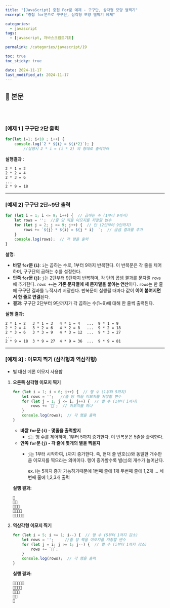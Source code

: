 ```yaml
---
title: "[JavaScript] 중첩 For문 예제 - 구구단, 삼각형 모양 별찍기"
excerpt: "중첩 for문으로 구구단, 삼각형 모양 별찍기 예제"

categories:
  - javascript
tags:
  - [javascript, 자바스크립트기초]

permalink: /categories/javascript/19

toc: true
toc_sticky: true

date: 2024-11-17
last_modified_at: 2024-11-17
---
```


## 🦥 본문

<br>
<br>


### **[예제 1 ]  구구단 2단 출력**

```javascript 
for(let i=1; i<10 ; i++) {
    console.log(`2 * ${i} = ${i*2}`); }  
	    //실행시 2 * i = (i * 2) 의 형태로 출력하라

```

**실행결과** :

```
2 * 1 = 2
2 * 2 = 4
2 * 3 = 6
...
2 * 9 = 18
```

---


### **[예제 2] 구구단 2단~9단 출력**

```javascript
for (let i = 1; i <= 9; i++) {  // 곱하는 수 (1부터 9까지)
    let rows = '';  //줄 당 찍을 이모지를 저장할 변수
    for (let j = 2; j <= 9; j++) {  // 단 (2단부터 9단까지)
        rows += `${j} * ${i} = ${j * i}  `;  // 곱셈 결과를 추가
    }
    console.log(rows);  // 각 행을 출력
}
```

**설명**:

- **바깥 `for`문 (`i`)**: `i`는 곱하는 수로, 1부터 9까지 반복한다. 이 반복문은 각 줄을 제어하며, 구구단의 곱하는 수를 설정한다.
- **안쪽 `for`문 (`j`)**: `j`는 2단부터 9단까지 반복하며, 각 단의 곱셈 결과를 문자열 `rows`에 추가한다. `rows +=`는 **기존 문자열에 새 문자열을 붙이는 연산**이다. `rows`는 한 줄에 구구단 결과를 누적시켜 저장한다.  반복문이 실행될 때마다 값이 **이어 붙여지면서 한 줄로 연결**된다.
- **결과**: 구구단 2단부터 9단까지가 각 곱하는 수(1~9)에 대해 한 줄씩 출력된다.

**실행 결과:**

```
2 * 1 = 2   3 * 1 = 3   4 * 1 = 4   ...  9 * 1 = 9
2 * 2 = 4   3 * 2 = 6   4 * 2 = 8   ...  9 * 2 = 18
2 * 3 = 6   3 * 3 = 9   4 * 3 = 12  ...  9 * 3 = 27
...
2 * 9 = 18  3 * 9 = 27  4 * 9 = 36  ...  9 * 9 = 81
```

---

### **[예제 3] : 이모지 찍기 (삼각형과 역삼각형)**

- 별 대신 메론 이모지 사용함
1. **오른쪽 삼각형 이모지 찍기**
    
    ```javascript
    for (let i = 1; i < 6; i++) {  // 행 수 (1부터 5까지)
        let rows = '';   //줄 당 찍을 이모지를 저장할 변수
        for (let j = 1; j <= i; j++) {  // 열 수 (1부터 i까지)
            rows += `🍈`;  // 이모지를 하나 
        }
        console.log(rows);  // 각 행을 출력
    }
    
    ```
    
    - **바깥 `for`문 (`i`) - 몇줄을 출력할지**
        - `i`는 행 수를 제어하며, 1부터 5까지 증가한다. 이 반복문은 5줄을 출력한다.
    - **안쪽 `for`문 (`j`) - 각 줄에 몇개의 별을 찍을지**
        - `j`는 1부터 시작하여,  `i`까지 증가한다. 
        즉, 현재 줄 번호(`i`)와 동일한 개수만큼 이모지를 찍으라는 의미이다. 행이 증가할수록 별(`🍈`)의 개수가 늘어난다.
            
             ex. i는 5까지 증가 가능하기때문에 1번째 줄에 1개 두번째 줄에 1,2개 …  세번째 줄에 1,2,3개 출력
            
    
    **실행 결과:**
    
    ```
    🍈
    🍈🍈
    🍈🍈🍈
    🍈🍈🍈🍈
    🍈🍈🍈🍈🍈
    ```
    
2. **역삼각형 이모지 찍기**
    
    ```javascript
    for (let i = 5; i >= 1; i--) {  // 행 수 (5부터 1까지 감소)
        let rows = '';     //줄 당 찍을 이모지를 저장할 변수
        for (let j = i; j >= 1; j--) {  // 열 수 (i부터 1까지 감소)
            rows += `🍈`;
        }
        console.log(rows);  // 각 행을 출력
    }
    
    ```
    
    **실행 결과:**
    
    ```
    🍈🍈🍈🍈🍈
    🍈🍈🍈🍈
    🍈🍈🍈
    🍈🍈
    🍈
    
    ```

<br>
<br>



